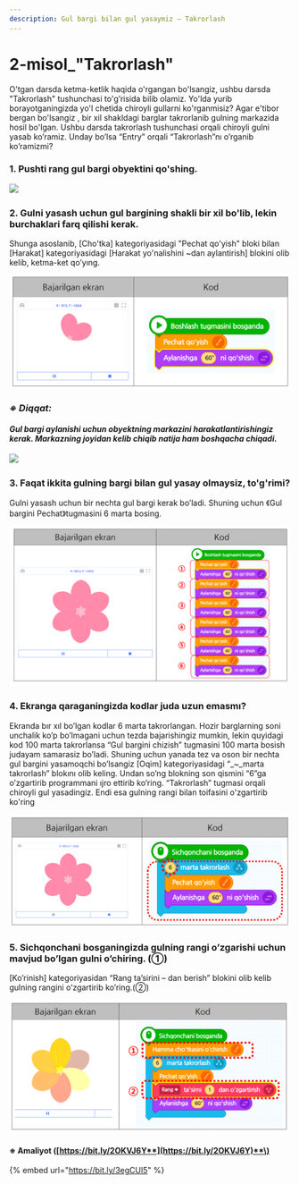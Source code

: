 ```yaml
---
description: Gul bargi bilan gul yasaymiz – Takrorlash
---
```


# 2-misol\_"Takrorlash"

O'tgan darsda ketma-ketlik haqida o'rgangan bo'lsangiz, ushbu darsda "Takrorlash" tushunchasi to'g’risida bilib olamiz. Yo'lda yurib borayotganingizda yo'l chetida chiroyli gullarni ko'rganmisiz? Agar e'tibor bergan bo'lsangiz , bir xil shakldagi barglar takrorlanib gulning markazida hosil bo'lgan. Ushbu darsda takrorlash tushunchasi orqali chiroyli gulni yasab ko’ramiz. Unday bo’lsa “Entry” orqali “Takrorlash”nı o’rganib ko’ramizmi?

### 1. Pushti rang gul bargi obyektini qo'shing.

![](.gitbook/assets/002_001.png)

### 2. Gulni yasash uchun gul bargining shakli bir xil bo'lib, lekin burchaklari farq qilishi kerak.  

Shunga asoslanib, \[Cho'tka\] kategoriyasidagi "Pechat qo'yish" bloki bilan \[Harakat\] kategoriyasidagi \[Harakat yo'nalishini ~dan  aylantirish\] blokini olib kelib, ketma-ket qo’yıng.

![](.gitbook/assets/002_002.png)

### _**※ Diqqat:**_ 

#### _**Gul bargi aylanishi uchun obyektning markazini harakatlantirishingiz kerak. Markazning joyidan kelib chiqib natija ham boshqacha chiqadi.**_

![](.gitbook/assets/002_003.png)

### 3. Faqat ikkita gulning bargi bilan gul yasay olmaysiz, to'g'rimi? 

Gulni yasash uchun bir nechta gul bargi kerak bo’ladi. Shuning uchun 《Gul bargini Pechat》tugmasini 6 marta bosing.

![](.gitbook/assets/002_004.png)

### 4. Ekranga qaraganingizda kodlar juda uzun emasmı?

 Ekranda bır xıl bo’lgan kodlar 6 marta takrorlangan. Hozir barglarning soni unchalik ko’p bo’lmagani uchun tezda bajarishingiz mumkin, lekin quyidagi kod 100 marta takrorlansa “Gul bargini chizish” tugmasini 100 marta bosish judayam samarasiz bo’ladi. Shuning uchun yanada tez va oson bir nechta gul bargini yasamoqchi bo’lsangiz \[Oqim\] kategoriyasidagi “_~_marta takrorlash” blokını olib keling. Undan so’ng blokning son qismini “6”ga o’zgartirib programmani ıjro ettirib ko’ring. “Takrorlash” tugmasi orqali chiroyli gul yasadingiz. Endi esa gulning rangi bilan toifasini o'zgartirib ko'ring

![](.gitbook/assets/002_005.png)

### 5. Sichqonchani bosganingizda gulning rangi o’zgarishi uchun mavjud bo’lgan gulni o’chiring. \(①\)

\[Ko’rinish\] kategoriyasidan “Rang ta’sirini – dan berish” blokini olib kelib gulning rangini o’zgartirib ko’ring.\(②\)

![](.gitbook/assets/002_006.png)

#### ※ A**maliyot \(**[**https://bit.ly/2OKVJ6Y**](https://bit.ly/2OKVJ6Y)**\)**

{% embed url="https://bit.ly/3egCUl5" %}



